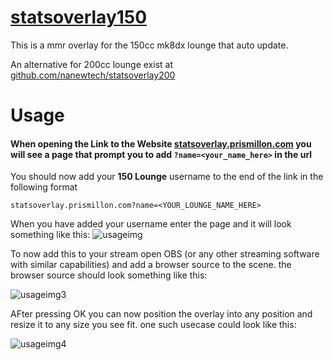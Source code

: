 # [statsoverlay150](https://statsoverlay.prismillon.com)

This is a mmr overlay for the 150cc mk8dx lounge that auto update.

An alternative for 200cc lounge exist at [github.com/nanewtech/statsoverlay200](https://github.com/nanewtech/statsoverlay200)

# Usage
#### When opening the Link to the Website [statsoverlay.prismillon.com](https://statsoverlay.prismillon.com) you will see a page that prompt you to add `?name=<your_name_here>` in the url

You should now add your **150 Lounge** username to the end of the link in the following format

```
statsoverlay.prismillon.com?name=<YOUR_LOUNGE_NAME_HERE>
```
When you have added your username enter the page and it will look something like this:
![usageimg](https://media.discordapp.net/attachments/1121070816415727616/1207265491459113040/image.png?ex=65df049b&is=65cc8f9b&hm=6c8197d2c619980997e122e8998dfccbbbaa549e55a830b5ff22ef83e4f0cab8&=&format=webp&quality=lossless)

To now add this to your stream open OBS (or any other streaming software with similar capabilities) and add a browser source to the scene.
the browser source should look something like this:

![usageimg3](https://media.discordapp.net/attachments/658233158961201162/1191535004568784896/image.png?ex=65a5ca72&is=65935572&hm=e734aab860fbb097c621ca69dcbde0167d3ba3618a9a3e6c5c8ffb3f03cd6abd&=&format=webp&quality=lossless&width=658&height=676)

AFter pressing OK you can now position the overlay into any position and resize it to any size you see fit. one such usecase could look like this:

![usageimg4](https://media.discordapp.net/attachments/658233158961201162/1191535388884467744/image.png?ex=65a5cace&is=659355ce&hm=343c71146122c928af8791419e972f9871c39ce8cb8b1907eaaa74e68593a57c&=&format=webp&quality=lossless)

